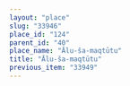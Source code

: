 ```yaml
---
layout: "place"
slug: "33946"
place_id: "124"
parent_id: "40"
place_name: "Ālu-ša-maqtūtu"
title: "Ālu-ša-maqtūtu"
previous_item: "33949"
---
```

